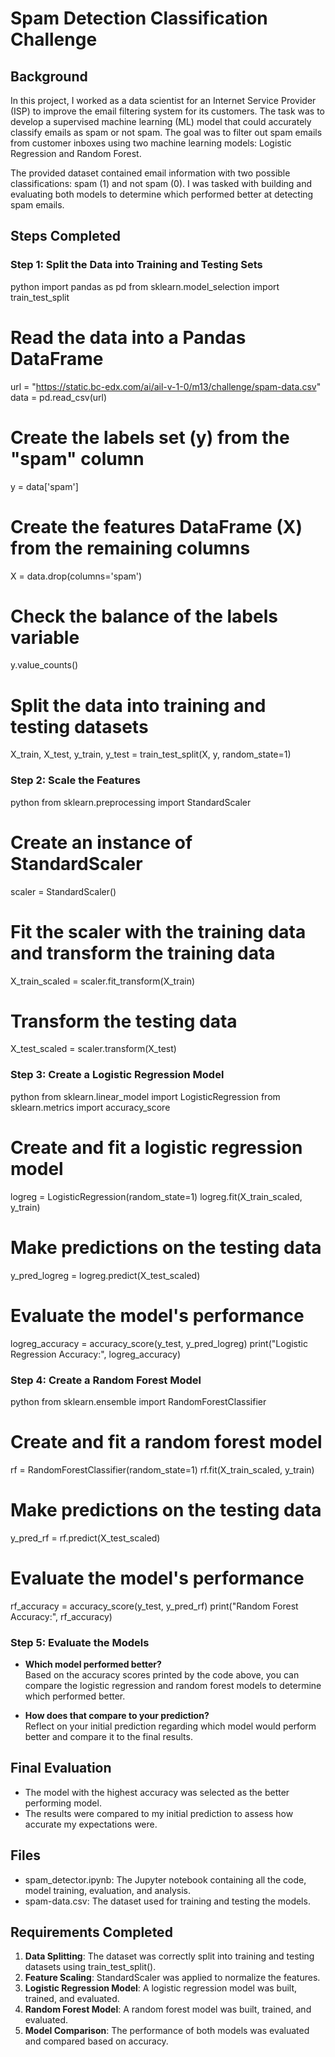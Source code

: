 # Spam Detection Classification Challenge

## Background

In this project, I worked as a data scientist for an Internet Service Provider (ISP) to improve the email filtering system for its customers. The task was to develop a supervised machine learning (ML) model that could accurately classify emails as spam or not spam. The goal was to filter out spam emails from customer inboxes using two machine learning models: Logistic Regression and Random Forest. 

The provided dataset contained email information with two possible classifications: spam (1) and not spam (0). I was tasked with building and evaluating both models to determine which performed better at detecting spam emails.

## Steps Completed

### Step 1: Split the Data into Training and Testing Sets

python
import pandas as pd
from sklearn.model_selection import train_test_split

# Read the data into a Pandas DataFrame
url = "https://static.bc-edx.com/ai/ail-v-1-0/m13/challenge/spam-data.csv"
data = pd.read_csv(url)

# Create the labels set (y) from the "spam" column
y = data['spam']

# Create the features DataFrame (X) from the remaining columns
X = data.drop(columns='spam')

# Check the balance of the labels variable
y.value_counts()

# Split the data into training and testing datasets
X_train, X_test, y_train, y_test = train_test_split(X, y, random_state=1)


### Step 2: Scale the Features

python
from sklearn.preprocessing import StandardScaler

# Create an instance of StandardScaler
scaler = StandardScaler()

# Fit the scaler with the training data and transform the training data
X_train_scaled = scaler.fit_transform(X_train)

# Transform the testing data
X_test_scaled = scaler.transform(X_test)


### Step 3: Create a Logistic Regression Model

python
from sklearn.linear_model import LogisticRegression
from sklearn.metrics import accuracy_score

# Create and fit a logistic regression model
logreg = LogisticRegression(random_state=1)
logreg.fit(X_train_scaled, y_train)

# Make predictions on the testing data
y_pred_logreg = logreg.predict(X_test_scaled)

# Evaluate the model's performance
logreg_accuracy = accuracy_score(y_test, y_pred_logreg)
print("Logistic Regression Accuracy:", logreg_accuracy)


### Step 4: Create a Random Forest Model

python
from sklearn.ensemble import RandomForestClassifier

# Create and fit a random forest model
rf = RandomForestClassifier(random_state=1)
rf.fit(X_train_scaled, y_train)

# Make predictions on the testing data
y_pred_rf = rf.predict(X_test_scaled)

# Evaluate the model's performance
rf_accuracy = accuracy_score(y_test, y_pred_rf)
print("Random Forest Accuracy:", rf_accuracy)


### Step 5: Evaluate the Models

- **Which model performed better?**  
  Based on the accuracy scores printed by the code above, you can compare the logistic regression and random forest models to determine which performed better.

- **How does that compare to your prediction?**  
  Reflect on your initial prediction regarding which model would perform better and compare it to the final results.

## Final Evaluation

- The model with the highest accuracy was selected as the better performing model.
- The results were compared to my initial prediction to assess how accurate my expectations were.

## Files

- spam_detector.ipynb: The Jupyter notebook containing all the code, model training, evaluation, and analysis.
- spam-data.csv: The dataset used for training and testing the models.

## Requirements Completed
1. **Data Splitting**: The dataset was correctly split into training and testing datasets using train_test_split().
2. **Feature Scaling**: StandardScaler was applied to normalize the features.
3. **Logistic Regression Model**: A logistic regression model was built, trained, and evaluated.
4. **Random Forest Model**: A random forest model was built, trained, and evaluated.
5. **Model Comparison**: The performance of both models was evaluated and compared based on accuracy.
